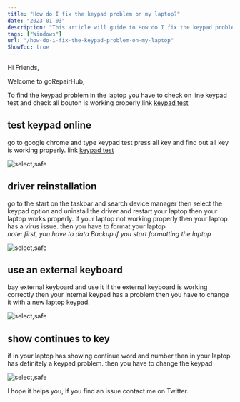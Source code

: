 ```yaml
---
title: "How do I fix the keypad problem on my laptop?"
date: "2023-01-03"
description: "This article will guide to How do I fix the keypad problem on my laptop with step by step."
tags: ["Windows"]
url: "/how-do-i-fix-the-keypad-problem-on-my-laptop"
ShowToc: true
---
```


Hi Friends,

Welcome to goRepairHub,

To find the keypad problem in the laptop you have to check on line keypad test and check all bouton is working properly link <a href=https://en.key-test.ru/ target=_blank>keypad test</a>
## test keypad online
go to google chrome and type keypad test press all key and find out all key is working properly. link <a href=https://en.key-test.ru/ target=_blank>keypad test</a>

![select,safe](https://gorepairhub.github.io/images/2023-1-3-how-do-i-fix-the-keypad-problem-on-my-laptop/ON-KEY.png)

## driver reinstallation
go to the start on the taskbar and search device manager then select the keypad option and uninstall the driver and restart your laptop then your laptop works properly. if your laptop not working properly then your laptop has a virus issue. then you have to format your laptop<br>
*note: first, you have to data Backup if you start formatting the laptop*

![select,safe](https://gorepairhub.github.io/images/2023-1-3-how-do-i-fix-the-keypad-problem-on-my-laptop/driver-key.png)

## use an external keyboard
bay external keyboard and use it if the external keyboard is working correctly then your internal keypad has a problem then you have to change it with a new laptop keypad. 

![select,safe](https://gorepairhub.github.io/images/2023-1-3-how-do-i-fix-the-keypad-problem-on-my-laptop/exter-key.png)

## show continues to key
if in your laptop has showing continue word and number then in your 
laptop has definitely a keypad problem. then you have to change the keypad

![select,safe](https://gorepairhub.github.io/images/2023-1-3-how-do-i-fix-the-keypad-problem-on-my-laptop/KEY-PAD-P.png)

I hope it helps you, If you find an issue contact me on Twitter.

